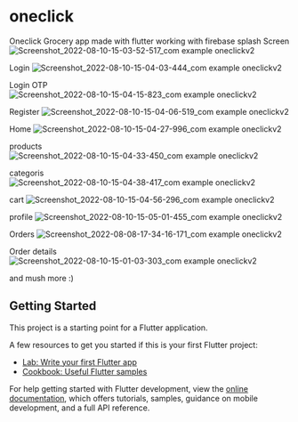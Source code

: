 # oneclick

Oneclick Grocery app made with flutter working with firebase
 splash Screen
![Screenshot_2022-08-10-15-03-52-517_com example oneclickv2](https://user-images.githubusercontent.com/73241057/183872467-aaafa066-9d9b-480e-b651-61be35da4c39.jpg)

Login 
![Screenshot_2022-08-10-15-04-03-444_com example oneclickv2](https://user-images.githubusercontent.com/73241057/183872744-ab756e07-0758-4b55-8c7f-ab7541fda8cf.jpg)

Login OTP
![Screenshot_2022-08-10-15-04-15-823_com example oneclickv2](https://user-images.githubusercontent.com/73241057/183872802-a023efd3-e5ec-455d-803a-c3c3dc0f6cfa.jpg)

Register
![Screenshot_2022-08-10-15-04-06-519_com example oneclickv2](https://user-images.githubusercontent.com/73241057/183872898-70ef2ef4-6585-4301-b2e4-55e74937f218.jpg)

Home
![Screenshot_2022-08-10-15-04-27-996_com example oneclickv2](https://user-images.githubusercontent.com/73241057/183872936-9c4ecddf-6d53-4dcf-b7ca-840ed2216a98.jpg)

products
![Screenshot_2022-08-10-15-04-33-450_com example oneclickv2](https://user-images.githubusercontent.com/73241057/183872981-44a1f35c-83a6-4448-b243-b061f22b1876.jpg)

categoris
![Screenshot_2022-08-10-15-04-38-417_com example oneclickv2](https://user-images.githubusercontent.com/73241057/183873017-bad3688f-92e1-4584-84e7-1d78e2b3cc9f.jpg)

cart
![Screenshot_2022-08-10-15-04-56-296_com example oneclickv2](https://user-images.githubusercontent.com/73241057/183873058-945652e8-cd33-41d5-a58d-8a1f4560deca.jpg)

profile
![Screenshot_2022-08-10-15-05-01-455_com example oneclickv2](https://user-images.githubusercontent.com/73241057/183873090-5e480eb2-63b2-48bd-9541-b6df3a545c85.jpg)

Orders
![Screenshot_2022-08-08-17-34-16-171_com example oneclickv2](https://user-images.githubusercontent.com/73241057/183873215-cd230c76-19ec-49f9-88ee-a024e7e80b46.jpg)

Order details
![Screenshot_2022-08-10-15-01-03-303_com example oneclickv2](https://user-images.githubusercontent.com/73241057/183873258-d4c12032-d247-4524-91ec-6a0356497ac4.jpg)

and mush more :)

## Getting Started
This project is a starting point for a Flutter application.

A few resources to get you started if this is your first Flutter project:

- [Lab: Write your first Flutter app](https://docs.flutter.dev/get-started/codelab)
- [Cookbook: Useful Flutter samples](https://docs.flutter.dev/cookbook)

For help getting started with Flutter development, view the
[online documentation](https://docs.flutter.dev/), which offers tutorials,
samples, guidance on mobile development, and a full API reference.
